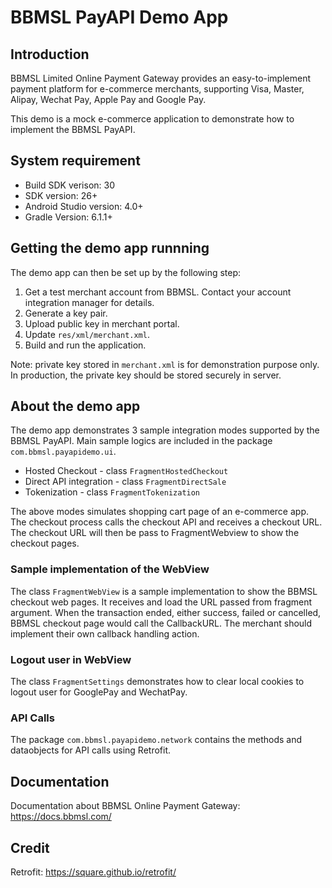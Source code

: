 # BBMSL PayAPI Demo App

## Introduction
BBMSL Limited Online Payment Gateway provides an easy-to-implement payment platform for e-commerce merchants, supporting Visa, Master, Alipay, Wechat Pay, Apple Pay and Google Pay.

This demo is a mock e-commerce application to demonstrate how to implement the BBMSL PayAPI.

## System requirement
- Build SDK verison: 30
- SDK version: 26+
- Android Studio version: 4.0+
- Gradle Version: 6.1.1+

## Getting the demo app runnning
The demo app can then be set up by the following step:
1. Get a test merchant account from BBMSL. Contact your account integration manager for details.
2. Generate a key pair.
3. Upload public key in merchant portal.
4. Update <code>res/xml/merchant.xml</code>.
5. Build and run the application.

Note: private key stored in <code>merchant.xml</code> is for demonstration purpose only. In production, the private key should be stored securely in server.

## About the demo app
The demo app demonstrates 3 sample integration modes supported by the BBMSL PayAPI. Main sample logics are included in the package <code>com.bbmsl.payapidemo.ui</code>.

- Hosted Checkout - class <code>FragmentHostedCheckout</code>
- Direct API integration - class <code>FragmentDirectSale</code>
- Tokenization - class <code>FragmentTokenization</code>

The above modes simulates shopping cart page of an e-commerce app. The checkout process calls the checkout API and receives a checkout URL. The checkout URL will then be pass to FragmentWebview to show the checkout pages. 

### Sample implementation of the WebView
The class <code>FragmentWebView</code> is a sample implementation to show the BBMSL checkout web pages. It receives and load the URL passed from fragment argument.
When the transaction ended, either success, failed or cancelled, BBMSL checkout page would call the CallbackURL. The merchant should implement their own callback handling action.

### Logout user in WebView
The class <code>FragmentSettings</code> demonstrates how to clear local cookies to logout user for GooglePay and WechatPay.

### API Calls
The package <code>com.bbmsl.payapidemo.network</code> contains the methods and dataobjects for API calls using Retrofit.

## Documentation
Documentation about BBMSL Online Payment Gateway: 
https://docs.bbmsl.com/

## Credit
Retrofit: 
https://square.github.io/retrofit/
